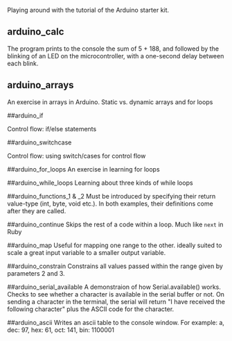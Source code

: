 Playing around with the  tutorial of the Arduino starter kit.

## arduino_calc

The program prints to the console the sum of 5 + 188, and followed by the blinking of an LED on the microcontroller, with a one-second delay between each blink.

## arduino_arrays

An exercise in arrays in Arduino. Static vs. dynamic arrays and for loops

##arduino_if

Control flow: if/else statements

##arduino_switchcase

Control flow: using switch/cases for control flow

##arduino_for_loops
An exercise in learning for loops

##arduino_while_loops
Learning about three kinds of while loops

##arduino_functions_1 & _2
Must be introduced by specifying their return value-type (int, byte, void etc.). In both examples, their definitions come after they are called.

##arduino_continue
Skips the rest of a code within a loop. Much like `next` in Ruby

##arduino_map
Useful for mapping one range to the other. ideally suited to scale a great input variable to a smaller output variable.

##arduino_constrain
Constrains all values passed within the range given by parameters 2 and 3.

##arduino_serial_available
A demonstraion of how Serial.available() works. Checks to see whether a character is available in the serial buffer or not. On sending a character in the terminal, the serial will return "I have received the following character" plus the ASCII code for the character.

##arduino_ascii
Writes an ascii table to the console window. For example:
	a, dec: 97, hex: 61, oct: 141, bin: 1100001


	
